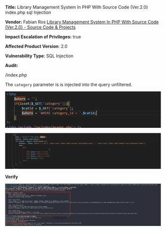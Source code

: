 **Title:** Library Management System In PHP With Source Code (Ver.2.0) index.php sql Injection 

**Vendor:** Fabian Ros [Library Management System In PHP With Source Code (Ver.2.0) - Source Code & Projects](https://code-projects.org/library-management-system-in-php-with-source-code-ver-2-0/)

**Impact Escalation of Privileges:** true

**Affected Product Version**: 2.0

**Vulnerability Type**: SQL Injection

**Audit:**

/index.php

The `category` parameter is is injected into the query unfiltered.

![image-20250702145804985](./images/image-20250702145804985.png)

![image-20250702145749617](./images/image-20250702145749617.png)



**Verify**

![image-20250702150306018](./images/image-20250702150306018.png)